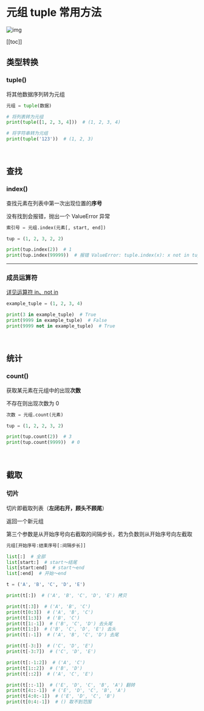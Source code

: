 # 元组 tuple 常用方法

![img](https://www.python.jp/pages/python_logo2.png)

[[toc]]

## 类型转换

### tuple()

将其他数据序列转为元组

```python
元组 = tuple(数据)
```

```python
# 将列表转为元组
print(tuple([1, 2, 3, 4]))  # (1, 2, 3, 4)

# 将字符串转为元组
print(tuple('123'))  # (1, 2, 3)
```

<br/>

## 查找

### index()

查找元素在列表中第一次出现位置的**序号**

没有找到会报错，抛出一个 ValueError 异常

```python
索引号 = 元组.index(元素[, start, end])
```

```python
tup = (1, 2, 3, 2, 2)

print(tup.index(2))  # 1
print(tup.index(99999))  # 报错 ValueError: tuple.index(x): x not in tuple
```

---

### 成员运算符

[详见运算符 in、not in](../Basic/3.Operators.md#成员运算符)

```python
example_tuple = (1, 2, 3, 4)

print(3 in example_tuple)  # True
print(9999 in example_tuple)  # False
print(9999 not in example_tuple)  # True
```

<br/>

## 统计

### count()

获取某元素在元组中的出现**次数**

不存在则出现次数为 0

```python
次数 = 元组.count(元素)
```

```python
tup = (1, 2, 2, 3, 2)

print(tup.count(2))  # 3
print(tup.count(9999))  # 0
```

<br/>

## 截取

### 切片

切片即截取列表（**左闭右开，顾头不顾尾**）

返回一个新元组

第三个参数是从开始序号向右截取的间隔步长，若为负数则从开始序号向左截取

```python
元组[开始序号:结束序号[:间隔步长]]

list[:]  # 全部
list[start:]  # start～结尾
list[start:end]  # start～end
list[:end]  # 开始～end
```

```python
t = ('A', 'B', 'C', 'D', 'E')

print(t[:])  # ('A', 'B', 'C', 'D', 'E') 拷贝

print(t[:3])  # ('A', 'B', 'C')
print(t[0:3])  # ('A', 'B', 'C')
print(t[1:3])  # ('B', 'C')
print(t[1:-1])  # ('B', 'C', 'D') 去头尾
print(t[1:])  # ('B', 'C', 'D', 'E') 去头
print(t[:-1])  # ('A', 'B', 'C', 'D') 去尾

print(t[-3:])  # ('C', 'D', 'E')
print(t[-3:7])  # ('C', 'D', 'E')

print(t[:-1:2])  # ('A', 'C')
print(t[1::2])  # ('B', 'D')
print(t[::2])  # ('A', 'C', 'E')

print(t[::-1])  # ('E', 'D', 'C', 'B', 'A') 翻转
print(t[4::-1])  # ('E', 'D', 'C', 'B', 'A')
print(t[4:0:-1])  # ('E', 'D', 'C', 'B')
print(t[0:4:-1])  # () 取不到范围
```
